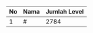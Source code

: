 | No | Nama            | Jumlah Level |
|----|-----------------|--------------|
| 1  | #    |    2784        |
